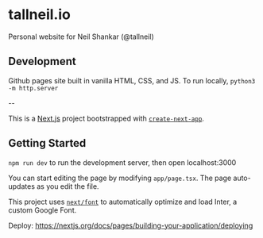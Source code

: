 # tallneil.io

Personal website for Neil Shankar (@tallneil)

## Development

Github pages site built in vanilla HTML, CSS, and JS. To run locally, `python3 -m http.server`



--

This is a [Next.js](https://nextjs.org/) project bootstrapped with [`create-next-app`](https://github.com/vercel/next.js/tree/canary/packages/create-next-app).

## Getting Started

`npm run dev` to run the development server, then open localhost:3000

You can start editing the page by modifying `app/page.tsx`. The page auto-updates as you edit the file.

This project uses [`next/font`](https://nextjs.org/docs/basic-features/font-optimization) to automatically optimize and load Inter, a custom Google Font.

Deploy: https://nextjs.org/docs/pages/building-your-application/deploying

